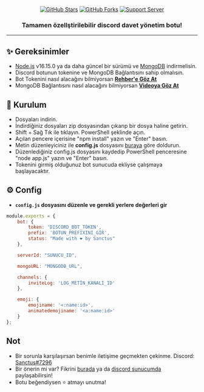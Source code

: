 <p align="center">
<a href="https://github.com/ErenBaygun?tab=repositories"><img alt="GitHub Stars" src="https://img.shields.io/github/stars/ErenBaygun/v13-Invite-Manager?style=for-the-badge"></a> 
<a href="https://github.com/ErenBaygun/v13-Invite-Manager/fork"><img alt="GitHub Forks" src="https://img.shields.io/github/forks/ErenBaygun/v13-Invite-Manager?style=for-the-badge"></a>
<a href="https://discord.gg/MEdUDMSTMx"><img alt="Support Server" src="https://img.shields.io/badge/Discord-7289DA?style=for-the-badge&logo=discord&logoColor=white"></a>
</p>
<h3 align="center">Tamamen özellştirilebilir discord davet yönetim botu!</h3>

---

## ✨ Gereksinimler
- [Node.js](https://nodejs.org/en/) v16.15.0 ya da daha güncel bir sürümü ve [MongoDB](https://www.mongodb.com/) indirmelisin.
- Discord botunun tokenine ve MongoDB Bağlantısını sahip olmalısın.
- Bot Tokenini nasıl alacağını bilmiyorsan **[Rehber'e Göz At](https://discordjs.guide/preparations/setting-up-a-bot-application.html#your-token)**
- MongoDB Bağlantısını nasıl alacağını bilmiyorsan **[Videoya Göz At](https://www.youtube.com/watch?v=VKRIz9s9V70)**

## 🚀 Kurulum
- Dosyaları indirin.
- İndirdiğiniz dosyaları zip dosyasından çıkarıp bir dosya haline getirin.
- Shift + Sağ Tık ile tıklayın. PowerShell şeklinde açın.
- Açılan pencere içerisine "npm install" yazın ve "Enter" basın.
- Metin düzenleyiciniz ile **config.js** dosyasını [buraya](https://github.com/ErenBaygun/v13-Invite-Manager/#-config) göre doldurun.
- Düzenlediğiniz config.js dosyasını kaydedip PowerShell penceresine "node app.js" yazın ve "Enter" basın.
- Tokenini girmiş olduğunuz bot sunucuda ekliyse çalışmaya başlayacaktır.

## ⚙ Config
- **`config.js` dosyasını düzenle ve gerekli yerlere değerleri gir**
```js
module.exports = {
    bot: {
        token: 'DISCORD_BOT_TOKEN',
        prefix: 'BOTUN_PREFIXINI_GİR',
        status: "Made with ❤️ by Sanctus"
    },

    serverId: "SUNUCU_ID",

    mongoURL: "MONGODB_URL",

    channels: {
        inviteLog: 'LOG_METİN_KANALI_ID'
    },

    emoji: {
        emojiname: '<:name:id>',
        animatedemojiname: '<a:name:id>'
    }
};
```

## Not
- Bir sorunla karşılaşırsan benimle iletişime geçmekten çekinme. Discord: [Sanctus#7296](https://discord.gg/MEdUDMSTMx)
- Bir önerin mi var? Fikrini [burada](https://github.com/ErenBaygun/v13-Invite-Manager/issues/new?title=Öneri) ya da [discord sunucumda](https://discord.gg/MEdUDMSTMx) paylaşabilirsin!
- Botu beğendiysen ⭐ atmayı unutma!
